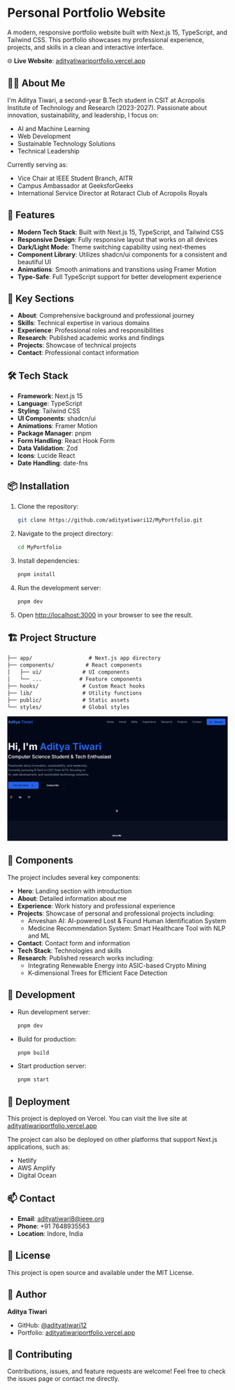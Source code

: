 # Personal Portfolio Website

A modern, responsive portfolio website built with Next.js 15, TypeScript, and Tailwind CSS. This portfolio showcases my professional experience, projects, and skills in a clean and interactive interface.

🌐 **Live Website**: [adityatiwariportfolio.vercel.app](https://adityatiwariportfolio.vercel.app/)

## 👨‍💻 About Me

I'm Aditya Tiwari, a second-year B.Tech student in CSIT at Acropolis Institute of Technology and Research (2023-2027). Passionate about innovation, sustainability, and leadership, I focus on:

- AI and Machine Learning
- Web Development
- Sustainable Technology Solutions
- Technical Leadership

Currently serving as:
- Vice Chair at IEEE Student Branch, AITR
- Campus Ambassador at GeeksforGeeks
- International Service Director at Rotaract Club of Acropolis Royals

## 🚀 Features

- **Modern Tech Stack**: Built with Next.js 15, TypeScript, and Tailwind CSS
- **Responsive Design**: Fully responsive layout that works on all devices
- **Dark/Light Mode**: Theme switching capability using next-themes
- **Component Library**: Utilizes shadcn/ui components for a consistent and beautiful UI
- **Animations**: Smooth animations and transitions using Framer Motion
- **Type-Safe**: Full TypeScript support for better development experience

## 💼 Key Sections

- **About**: Comprehensive background and professional journey
- **Skills**: Technical expertise in various domains
- **Experience**: Professional roles and responsibilities
- **Research**: Published academic works and findings
- **Projects**: Showcase of technical projects
- **Contact**: Professional contact information

## 🛠️ Tech Stack

- **Framework**: Next.js 15
- **Language**: TypeScript
- **Styling**: Tailwind CSS
- **UI Components**: shadcn/ui
- **Animations**: Framer Motion
- **Package Manager**: pnpm
- **Form Handling**: React Hook Form
- **Data Validation**: Zod
- **Icons**: Lucide React
- **Date Handling**: date-fns

## 📦 Installation

1. Clone the repository:
   ```bash
   git clone https://github.com/adityatiwari12/MyPortfolio.git
   ```

2. Navigate to the project directory:
   ```bash
   cd MyPortfolio
   ```

3. Install dependencies:
   ```bash
   pnpm install
   ```

4. Run the development server:
   ```bash
   pnpm dev
   ```

5. Open [http://localhost:3000](http://localhost:3000) in your browser to see the result.

## 🏗️ Project Structure

```
├── app/                  # Next.js app directory
├── components/          # React components
│   ├── ui/             # UI components
│   └── ...            # Feature components
├── hooks/              # Custom React hooks
├── lib/                # Utility functions
├── public/             # Static assets
└── styles/             # Global styles
```
![alt text](screenshot.png)
## 🎨 Components

The project includes several key components:

- **Hero**: Landing section with introduction
- **About**: Detailed information about me
- **Experience**: Work history and professional experience
- **Projects**: Showcase of personal and professional projects including:
  - Anveshan AI: AI-powered Lost & Found Human Identification System
  - Medicine Recommendation System: Smart Healthcare Tool with NLP and ML
- **Contact**: Contact form and information
- **Tech Stack**: Technologies and skills
- **Research**: Published research works including:
  - Integrating Renewable Energy into ASIC-based Crypto Mining
  - K-dimensional Trees for Efficient Face Detection

## 🔧 Development

- Run development server:
  ```bash
  pnpm dev
  ```

- Build for production:
  ```bash
  pnpm build
  ```

- Start production server:
  ```bash
  pnpm start
  ```

## 🚀 Deployment

This project is deployed on Vercel. You can visit the live site at [adityatiwariportfolio.vercel.app](https://adityatiwariportfolio.vercel.app/)

The project can also be deployed on other platforms that support Next.js applications, such as:
- Netlify
- AWS Amplify
- Digital Ocean

## 📫 Contact

- **Email**: adityatiwari8@ieee.org
- **Phone**: +91 7648935563
- **Location**: Indore, India

## 📝 License

This project is open source and available under the MIT License.

## 👤 Author

**Aditya Tiwari**
- GitHub: [@adityatiwari12](https://github.com/adityatiwari12)
- Portfolio: [adityatiwariportfolio.vercel.app](https://adityatiwariportfolio.vercel.app/)

## 🤝 Contributing

Contributions, issues, and feature requests are welcome! Feel free to check the issues page or contact me directly. 
